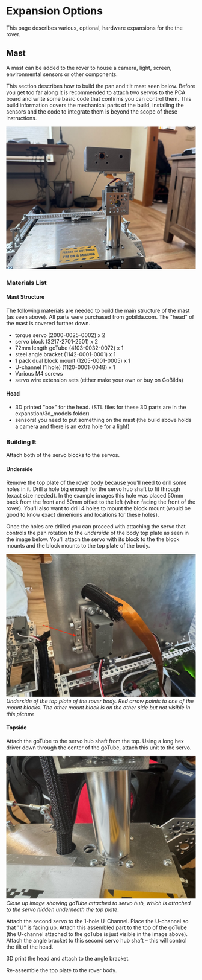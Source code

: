 # Expansion Options
This page describes various, optional, hardware expansions for the the rover.

## Mast
A mast can be added to the rover to house a camera, light, screen, environmental sensors or other components. 

This section describes how to build the pan and tilt mast seen below. Before you get too far along it is recommended to attach two servos to the PCA board and write some basic code that confirms you can control them. This build information covers the mechanical parts of the build, installing the sensors and the code to integrate them is beyond the scope of these instructions.

![scout mast](images/mast/scout-mast.jpeg)

### Materials List
#### Mast Structure
The following materials are needed to build the main structure of the mast (as seen above). All parts were purchased from gobilda.com. The "head" of the mast is covered further down.
- torque servo (2000-0025-0002) x 2
- servo block (3217-2701-2501) x 2
- 72mm length goTube (4103-0032-0072) x 1
- steel angle bracket (1142-0001-0001) x 1
- 1 pack dual block mount (1205-0001-0005) x 1
- U-channel (1 hole) (1120-0001-0048) x 1
- Various M4 screws
- servo wire extension sets (either make your own or buy on GoBilda)


#### Head
- 3D printed "box" for the head. (STL files for these 3D parts are in the expanstion/3d_models folder)
- sensors! you need to put something on the mast (the build above holds a camera and there is an extra hole for a light)

### Building It
Attach both of the servo blocks to the servos.

#### Underside
Remove the top plate of the rover body because you'll need to drill some holes in it. Drill a hole big enough for the servo hub shaft to fit through (exact size needed). In the example images this hole was placed 50mm back from the front and 50mm offset to the left (when facing the front of the rover). You'll also want to drill 4 holes to mount the block mount (would be good to know exact dimenions and locations for these holes).

Once the holes are drilled you can proceed with attaching the servo that controls the pan rotation to the _underside_ of the body top plate as seen in the image below. You'll attach the servo with its block to the the block mounts and the block mounts to the top plate of the body.

![scout mast](images/mast/pan-servo-attachment.jpeg)
_Underside of the top plate of the rover body. Red arrow points to one of the mount blocks. The other mount block is on the other side but not visible in this picture_



#### Topside
Attach the goTube to the servo hub shaft from the top. Using a long hex driver down through the center of the goTube, attach this unit to the servo.

![scout mast](images/mast/mast-attachment-to-hub.jpeg)
_Close up image showing goTube attached to servo hub, which is attached to the servo hidden underneath the top plate_.

Attach the second servo to the 1-hole U-Channel. Place the U-channel so that "U" is facing up. Attach this assembled part to the top of the goTube (the U-channel attached to the goTube is just visible in the image above). Attach the angle bracket to this second servo hub shaft – this will control the tilt of the head.

3D print the head and attach to the angle bracket.

Re-assemble the top plate to the rover body.

